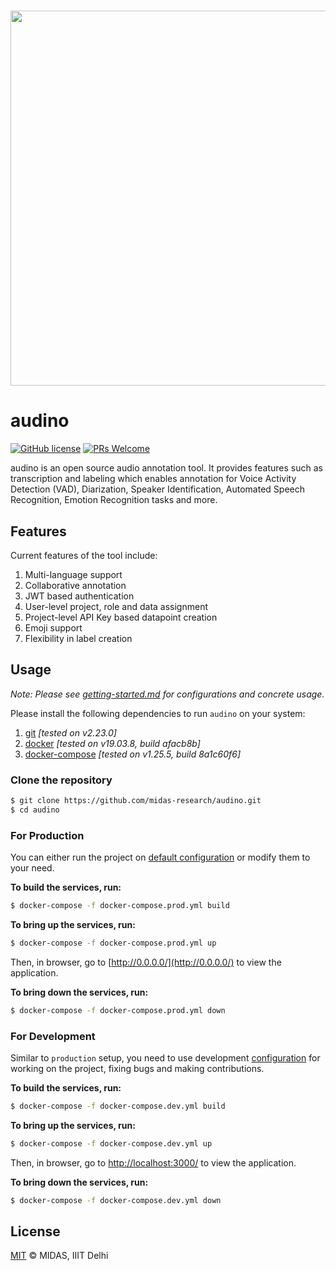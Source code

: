 <h1 align="center">
  <img src="https://raw.githubusercontent.com/midas-research/audino/add-docs/docs/assets/banner.png?token=ABLJAWWDYM2BYPISPC4DRXS63IB7Y" width="600px" />
</h1>


# audino

[![GitHub license](https://img.shields.io/badge/license-MIT-blue.svg)](https://github.com/midas-research/audino/blob/master/LICENSE) [![PRs Welcome](https://img.shields.io/badge/PRs-welcome-brightgreen.svg)](https://github.com/midas-research/audino/blob/master/.github/CONTRIBUTING.md)

audino is an open source audio annotation tool. It provides features such as transcription and labeling which enables annotation for Voice Activity Detection (VAD), Diarization, Speaker Identification, Automated Speech Recognition, Emotion Recognition tasks and more. 

## Features

Current features of the tool include:

1. Multi-language support
2. Collaborative annotation
3. JWT based authentication
4. User-level project, role and data assignment
5. Project-level API Key based datapoint creation
6. Emoji support
7. Flexibility in label creation

## Usage

*Note: Please see [getting-started.md](docs/getting-started.md) for configurations and concrete usage.*

Please install the following dependencies to run `audino` on your system:

1. [git](https://git-scm.com/) *[tested on v2.23.0]*
2. [docker](https://www.docker.com/) *[tested on v19.03.8, build afacb8b]*
3. [docker-compose](https://docs.docker.com/compose/) *[tested on v1.25.5, build 8a1c60f6]*

### Clone the repository

```sh
$ git clone https://github.com/midas-research/audino.git
$ cd audino
```

### For Production

You can either run the project on [default configuration](./docker-compose.prod.yml) or modify them to your need.

**To build the services, run:**

```sh
$ docker-compose -f docker-compose.prod.yml build
```

**To bring up the services, run:**

```sh
$ docker-compose -f docker-compose.prod.yml up
```

Then, in browser, go to [http://0.0.0.0/](http://0.0.0.0/) to view the application.

**To bring down the services, run:**

```sh
$ docker-compose -f docker-compose.prod.yml down
```

### For Development

Similar to `production` setup, you need to use development [configuration](./docker-compose.dev.yml) for working on the project, fixing bugs and making contributions.

**To build the services, run:**

```sh
$ docker-compose -f docker-compose.dev.yml build
```

**To bring up the services, run:**

```sh
$ docker-compose -f docker-compose.dev.yml up
```

Then, in browser, go to [http://localhost:3000/](http://localhost:3000/) to view the application.

**To bring down the services, run:**

```sh
$ docker-compose -f docker-compose.dev.yml down
```

## License
[MIT](https://github.com/midas-research/audino/blob/master/LICENSE) © MIDAS, IIIT Delhi
